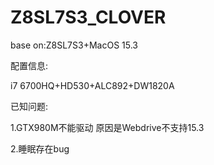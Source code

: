 # Z8SL7S3_CLOVER

base on:Z8SL7S3+MacOS 15.3

配置信息:

i7 6700HQ+HD530+ALC892+DW1820A

已知问题:

1.GTX980M不能驱动 原因是Webdrive不支持15.3

2.睡眠存在bug
